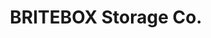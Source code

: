 ---
title: "BRITEBOX Storage Co."
url: /saskatoon/britebox-storage-co-circle-place-4/
shop: Mieten
---